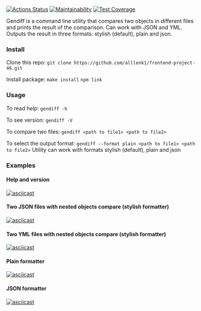 [![Actions Status](https://github.com/alllenk1/frontend-project-46/actions/workflows/hexlet-check.yml/badge.svg)](https://github.com/alllenk1/frontend-project-46/actions)
[![Maintainability](https://api.codeclimate.com/v1/badges/f317485112bbe5d860e3/maintainability)](https://codeclimate.com/github/alllenk1/frontend-project-46/maintainability)
[![Test Coverage](https://api.codeclimate.com/v1/badges/f317485112bbe5d860e3/test_coverage)](https://codeclimate.com/github/alllenk1/frontend-project-46/test_coverage)

Gendiff is a command line utility that compares two objects in different files and prints the result of the comparison.
Can work with JSON and YML. Outputs the result in three formats: stylish (default), plain and json.

### Install
Clone this repo: 
`git clone https://github.com/alllenk1/frontend-project-46.git`

Install package: 
`make install`
`npm link`

### Usage
To read help:
`gendiff -h`

To see version:
`gendiff -V`

To compare two files:
`gendiff <path to file1> <path to file2>`

To select the output format:
`gendiff --format plain <path to file1> <path to file2>`
Utility can work with formats stylish (default), plain and json

### Examples

#### Help and version
[![asciicast](https://asciinema.org/a/634487.svg)](https://asciinema.org/a/634487)

#### Two JSON files with nested objects compare (stylish formatter)
[![asciicast](https://asciinema.org/a/634483.svg)](https://asciinema.org/a/634483)

#### Two YML files with nested objects compare (stylish formatter)
[![asciicast](https://asciinema.org/a/634484.svg)](https://asciinema.org/a/634484)

#### Plain formatter
[![asciicast](https://asciinema.org/a/634485.svg)](https://asciinema.org/a/634485)

#### JSON formatter
[![asciicast](https://asciinema.org/a/634486.svg)](https://asciinema.org/a/634486)
